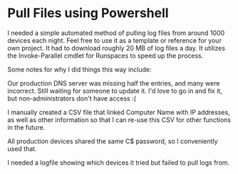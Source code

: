 # Pull Files using Powershell

I needed a simple automated method of pulling log files from around 1000 devices each night. Feel free to use it as a template or reference for your own project. It had to download roughly 20 MB of log files a day. It utilizes the Invoke-Parallel cmdlet for Runspaces to speed up the process.

Some notes for why I did things this way include:

Our production DNS server was missing half the entries, and many were incorrect. Still waiting for someone to update it. I'd love to go in and fix it, but non-administrators don't have access :( 

I manually created a CSV file that linked Computer Name with IP addresses, as well as other information so that I can re-use this CSV for other functions in the future.

All production devices shared the same C$ password, so I conveniently used that.

I needed a logfile showing which devices it tried but failed to pull logs from. 
